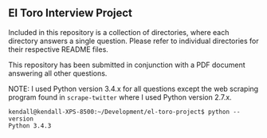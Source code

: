 ## El Toro Interview Project

Included in this repository is a collection of directories, where each directory answers a single question. Please refer to individual directories for their respective README files.

This repository has been submitted in conjunction with a PDF document answering all other questions.

NOTE: I used Python version 3.4.x for all questions except the web scraping program found in `scrape-twitter` where I used Python version 2.7.x.

```
kendall@kendall-XPS-8500:~/Development/el-toro-project$ python --version
Python 3.4.3
```
